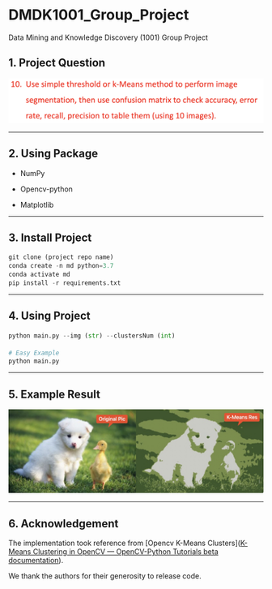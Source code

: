 # DMDK1001_Group_Project

Data Mining and Knowledge Discovery (1001) Group Project

## 1. Project Question

![](groupProject.png)



---

## 2. Using Package

- NumPy

- Opencv-python

- Matplotlib

---

## 3. Install Project

```python
git clone (project repo name)
conda create -n md python=3.7
conda activate md
pip install -r requirements.txt
```

---

## 4. Using Project

```python
python main.py --img (str) --clustersNum (int)

# Easy Example
python main.py
```

---

## 5. Example Result

![example.jpeg](example.jpeg)

---

## 6. Acknowledgement

The implementation took reference from [Opencv K-Means Clusters]([K-Means Clustering in OpenCV &mdash; OpenCV-Python Tutorials beta documentation](https://opencv24-python-tutorials.readthedocs.io/en/latest/py_tutorials/py_ml/py_kmeans/py_kmeans_opencv/py_kmeans_opencv.html#kmeans-opencv)).  

We thank the authors for their generosity to release code.
